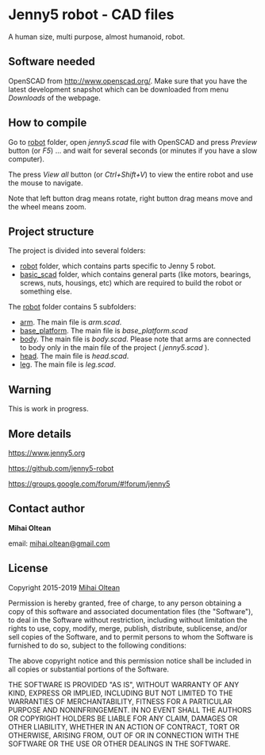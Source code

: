 # Jenny5 robot - CAD files

A human size, multi purpose, almost humanoid, robot.

## Software needed

OpenSCAD from http://www.openscad.org/. Make sure that you have the latest development snapshot which can be downloaded from menu _Downloads_ of the webpage.

## How to compile

Go to [robot](robot) folder, open _jenny5.scad_ file with OpenSCAD and press *Preview* button (or *F5*) ... and wait for several seconds (or minutes if you have a slow computer).

The press *View all* button (or *Ctrl+Shift+V*) to view the entire robot and use the mouse to navigate.
 
 Note that left button drag means rotate, right button drag means move and the wheel means zoom.
 
## Project structure ##

The project is divided into several folders:

- [robot](robot) folder, which contains parts specific to Jenny 5 robot.
- [basic_scad](basic_scad) folder, which contains general parts (like motors, bearings, screws, nuts, housings, etc) which are required to build the robot or something else.


The [robot](robot) folder contains 5 subfolders:

- [arm](robot/arm). The main file is _arm.scad_.
- [base_platform](robot/base_platform). The main file is _base_platform.scad_
- [body](robot/body). The main file is _body.scad_. Please note that arms are connected to body only in the main file of the project ( _jenny5.scad_ ).
- [head](robot/head). The main file is _head.scad_.
- [leg](robot/leg). The main file is _leg.scad_.


## Warning

This is work in progress.

## More details

https://www.jenny5.org

https://github.com/jenny5-robot

https://groups.google.com/forum/#!forum/jenny5

## Contact author

**Mihai Oltean**

email: mihai.oltean@gmail.com


## License

Copyright 2015-2019 [Mihai Oltean](https://mihaioltean.github.io)

Permission is hereby granted, free of charge, to any person obtaining a copy of this software and associated documentation files (the "Software"), to deal in the Software without restriction, including without limitation the rights to use, copy, modify, merge, publish, distribute, sublicense, and/or sell copies of the Software, and to permit persons to whom the Software is furnished to do so, subject to the following conditions:

The above copyright notice and this permission notice shall be included in all copies or substantial portions of the Software.

THE SOFTWARE IS PROVIDED "AS IS", WITHOUT WARRANTY OF ANY KIND, EXPRESS OR IMPLIED, INCLUDING BUT NOT LIMITED TO THE WARRANTIES OF MERCHANTABILITY, FITNESS FOR A PARTICULAR PURPOSE AND NONINFRINGEMENT. IN NO EVENT SHALL THE AUTHORS OR COPYRIGHT HOLDERS BE LIABLE FOR ANY CLAIM, DAMAGES OR OTHER LIABILITY, WHETHER IN AN ACTION OF CONTRACT, TORT OR OTHERWISE, ARISING FROM, OUT OF OR IN CONNECTION WITH THE SOFTWARE OR THE USE OR OTHER DEALINGS IN THE SOFTWARE.